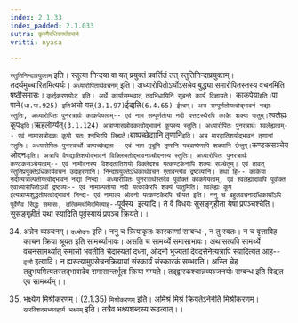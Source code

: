 ```yaml
---
index: 2.1.33
index_padded: 2.1.033
sutra: कृत्यैरधिकार्थवचने
vritti: nyasa

---
```

`स्तुतिनिन्दाप्रयुक्तम्` इति। स्तुत्या निन्दया वा यत् प्रयुक्तं प्रवर्त्तितं तत् स्तुतिनिन्दाप्रयुक्तम्। तदर्थमुच्चारितमित्यर्थः। `अध्यारोपितार्थवचनम्` इति। अध्यारोपितोऽर्थोऽसन्नेव बुद्ध्या समारोपितस्तस्य वचनमिति षष्ठीसमासः। `कृर्त्तृकरणयोःट इति। अर्थे कार्यासम्भवात् तदभिधायिनि सुबन्ते कार्यं विज्ञायते। `काकपेया` इति। `पा पाने` (धा.पा.925) इति `अचो यत्` (3.1.97) `ईद्यति` (6.4.65) ईत्त्वम्। अत्र सम्पूर्णतोयत्वोद्भावनं नद्याः स्तुतिः, अध्यारोपितः पुनरत्रार्थः काकपेयत्वम्-- एवं नाम सम्पूर्णतोया नदी यत्तटस्थैरपि काकैः शक्या पातुम्। `श्वलेह्यः कूपः` इति। `ऋहलोर्ण्यत्` (3.1.124) अत्राप्यासन्नोदकत्वोद्भावनं कूपस्य स्तुतिः। अध्यारोपितः पुनरत्रार्थः श्वलेह्यत्वम्-- एवं नामासन्नोदकः कूपो यतः श्नभिरपि लिह्यते। `बाष्पच्छेद्यानि तृणानि` इति। अत्र मारद्वातिशयोद्भावनं तृणानां स्तुतिः। अध्यारोपितः पुनरत्रार्थो बाष्पच्छेद्यता-- एवं नाम मृदूनि तृणानि यद्बाष्पेणापि शक्यानि छेत्तुम्। `कण्टकसञ्चेय ओदनः` इति। अत्रापि वैषद्यातिशयोद्भावनं विक्लिन्नतोद्भावनञ्चौदनस्य स्तुतिः। अध्यारोपितः पुनरत्रार्थः कण्टकसञ्चेयत्वम्-- एवं नामौदनस्य विशदतातिशयो विक्लेदश्च यत्कण्टकेनापि शक्यः सञ्चेतुम्। एवं तावत् स्तुतिप्रयुक्तेऽधिकार्यवचन उदाहरणानि।
निन्दाप्रयुक्तेऽधिकार्थवचन एतावन्त्येव द्रष्टव्यानि। तथा हि-- काकेया नदीत्यत्राल्पतोयत्वोद्भावनं नद्या निन्दा। अध्यारोपितः पुनरत्रार्थस्तदेव पूर्वोक्तं काकपेयत्वम्, एवं श्वलेह्यादावपि पूर्वोक्त एवाध्यारोपितोऽर्थो द्रष्टव्यः-- एवं नामाल्पतोया नदी यत्काकैरपि शक्यं पातुमिति। श्वलेह्यः कूप इत्यत्राप्यशुद्धतोयत्वोद्भावनं निन्दा- एवं नामाल्प ओदनो यत्कण्टकैरपि चीयत इति। ननु च बहुलवचनादधिकार्थोऽपि पूर्वेणैव सिद्धः समासः, तत्किमर्थमिदमित्याह-- `पूर्वस्य` इत्यादि। ते वै विधयः सुसङ्गृहीता येषां प्रपञ्चश्चेति। सुसङ्गृहीतं यथा स्यादिति पूर्वस्यायं प्रपञ्च क्रियते।।

34. अन्नेन व्यञ्चनम्।
`दध्योदनः` इति। ननु च क्रियाकृतः कारकाणां सम्बन्ध-, न तु स्वतः। न च वृत्ताविह काचन क्रिया श्रूयत इति सामर्थ्याभावः। असति च सामर्थ्ये समासाभावः। अथासत्यपि सामर्थ्ये वचनसामर्थ्यात् समासो भवतीति चेदास्यतां दध्ना, ओदनो भुज्यतां देवदत्तेनेत्यत्रापि स्यादित्यत आह-- `वृत्तौ` इत्यादि। न ह्यसत्यामुपसेचनक्रियायां संस्कार्यं संस्कारकं सम्भवति। अस्ति चेह तदुभयमित्यतस्तद्भावादेव समासान्तर्भूता क्रिया गम्यते। तद्द्वारकश्चान्नव्यञ्जनयोः सम्बन्ध इति विद्यत एव सामर्थ्यम्।।

35. भक्ष्येण मिश्रीकरणम्। (2.1.35) `मिश्रीकरणम्` इति। अमिश्रं मिश्रं क्रियतेऽनेनेति मिश्रीकरणम्। `खरविशदमभ्यवहार्य भक्ष्यम्` इति। तत्रैव भक्ष्यशब्दस्य रूढत्वात्।।